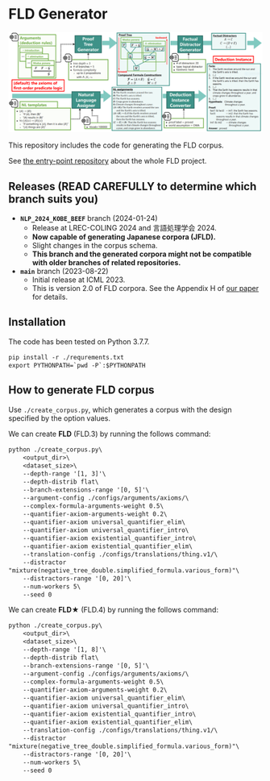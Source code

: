 # FLD Generator
![framework_overview](./images/framework_overview.PNG)

This repository includes the code for generating the FLD corpus.  

See [the entry-point repository](https://github.com/hitachi-nlp/FLD.git) about the whole FLD project.




## Releases (READ CAREFULLY to determine which branch suits you)
* **`NLP_2024_KOBE_BEEF`** branch (2024-01-24) 
    - Release at LREC-COLING 2024 and 言語処理学会 2024.
    - **Now capable of generating Japanese corpora (JFLD).**
    - Slight changes in the corpus schema.
    - **This branch and the generated corpora might not be compatible with older branches of related repositories.**
* **`main`** branch (2023-08-22)
    - Initial release at ICML 2023.
    - This is version 2.0 of FLD corpora. See the Appendix H of [our paper](https://arxiv.org/abs/2308.07336) for details.

## Installation
The code has been tested on Python 3.7.7.
```console
pip install -r ./requrements.txt
export PYTHONPATH=`pwd -P`:$PYTHONPATH
```

## How to generate FLD corpus
Use `./create_corpus.py`, which generates a corpus with the design specified by the option values.

We can create **FLD** (FLD.3) by running the follows command:
```console
python ./create_corpus.py\
    <output_dir>\
    <dataset_size>\
    --depth-range '[1, 3]'\
    --depth-distrib flat\
    --branch-extensions-range '[0, 5]'\
    --argument-config ./configs/arguments/axioms/\
    --complex-formula-arguments-weight 0.5\
    --quantifier-axiom-arguments-weight 0.2\
    --quantifier-axiom universal_quantifier_elim\
    --quantifier-axiom universal_quantifier_intro\
    --quantifier-axiom existential_quantifier_intro\
    --quantifier-axiom existential_quantifier_elim\
    --translation-config ./configs/translations/thing.v1/\
    --distractor "mixture(negative_tree_double.simplified_formula.various_form)"\
    --distractors-range '[0, 20]'\
    --num-workers 5\
    --seed 0
```

We can create **FLD★** (FLD.4) by running the follows command:
```console
python ./create_corpus.py\
    <output_dir>\
    <dataset_size>\
    --depth-range '[1, 8]'\
    --depth-distrib flat\
    --branch-extensions-range '[0, 5]'\
    --argument-config ./configs/arguments/axioms/\
    --complex-formula-arguments-weight 0.5\
    --quantifier-axiom-arguments-weight 0.2\
    --quantifier-axiom universal_quantifier_elim\
    --quantifier-axiom universal_quantifier_intro\
    --quantifier-axiom existential_quantifier_intro\
    --quantifier-axiom existential_quantifier_elim\
    --translation-config ./configs/translations/thing.v1/\
    --distractor "mixture(negative_tree_double.simplified_formula.various_form)"\
    --distractors-range '[0, 20]'\
    --num-workers 5\
    --seed 0
```
